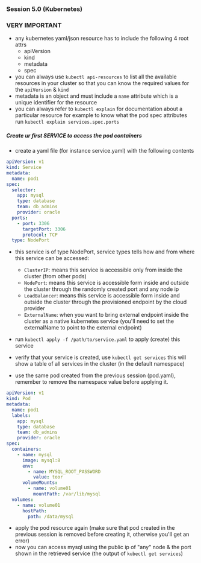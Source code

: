 ### Session 5.0 (Kubernetes)

### VERY IMPORTANT

* any kubernetes yaml/json resource has to include the following 4 root attrs
  * apiVersion
  * kind
  * metadata
  * spec
* you can always use ```kubectl api-resources``` to list all the available resources in your cluster so that you can
  know the required values for the `apiVersion` & `kind`
* metadata is an object and must include a `name` attribute which is a unique identifier for the resource
* you can always refer to ```kubectl explain``` for documentation about a particular resource for example to know what
  the pod spec attributes run ```kubectl explain services.spec.ports```

##### Create ur first SERVICE to access the pod containers

* create a yaml file (for instance service.yaml) with the following contents

```yaml
apiVersion: v1
kind: Service
metadata:
  name: pod1
spec:
  selector:
    app: mysql
    type: database
    team: db_admins
    provider: oracle
  ports:
    - port: 3306
      targetPort: 3306
      protocol: TCP
  type: NodePort
```
* this service is of type NodePort, service types tells how and from where this service can be accessed:
  * `ClusterIP`: means this service is accessible only from inside the cluster (from other pods)
  * `NodePort`: means this service is accessible form inside and outside the cluster through the randomly created port and any node ip
  * `LoadBalancer`: means this service is accessible form inside and outside the cluster through the provisioned endpoint by the cloud provider
  * `ExternalName`: when you want to bring external endpoint inside the cluster as a native kubernetes service (you'll need to set the externalName to point to the external endpoint)
  
* run ```kubectl apply -f /path/to/service.yaml``` to apply (create) this service
* verify that your service is created, use ```kubectl get services``` this will show a table of all services in the
  cluster (in the default namespace)

* use the same pod created from the previous session (pod.yaml), remember to remove the namespace value before applying
  it.

```yaml
apiVersion: v1
kind: Pod
metadata:
  name: pod1
  labels:
    app: mysql
    type: database
    team: db_admins
    provider: oracle
spec:
  containers:
    - name: mysql
      image: mysql:8
      env:
        - name: MYSQL_ROOT_PASSWORD
          value: toor
      volumeMounts:
        - name: volume01
          mountPath: /var/lib/mysql
  volumes:
    - name: volume01
      hostPath:
        path: /data/mysql
```

* apply the pod resource again (make sure that pod created in the previous session is removed before creating it,
  otherwise you'll get an error)
* now you can access mysql using the public ip of "any" node & the port shown in the retrieved service (the output
  of ```kubectl get services```) 
